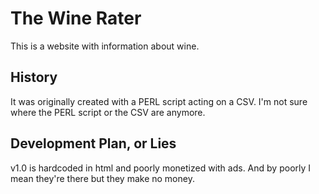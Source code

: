 # The Wine Rater

This is a website with information about wine.

## History

It was originally created with a PERL script acting on a CSV. I'm not sure where the PERL script or the CSV are anymore.

## Development Plan, or Lies

v1.0 is hardcoded in html and poorly monetized with ads. And by poorly I mean they're there but they make no money.
